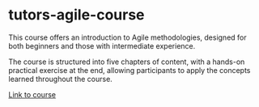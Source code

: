 # tutors-agile-course

This course offers an introduction to Agile methodologies, designed for both beginners and those with intermediate experience.

The course is structured into five chapters of content, with a hands-on practical exercise at the end, allowing participants to apply the concepts learned throughout the course.

[Link to course](https://tutors.dev/course/papaya-centaur-4ceed7)

